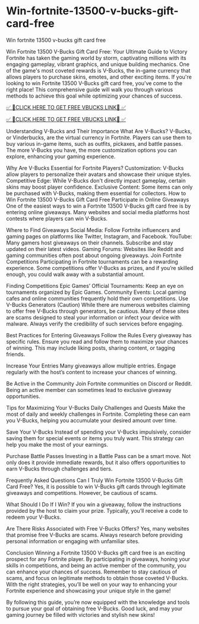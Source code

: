 # Win-fortnite-13500-v-bucks-gift-card-free
Win fortnite 13500 v-bucks gift card free

Win Fortnite 13500 V-Bucks Gift Card Free: Your Ultimate Guide to Victory
Fortnite has taken the gaming world by storm, captivating millions with its engaging gameplay, vibrant graphics, and unique building mechanics. One of the game's most coveted rewards is V-Bucks, the in-game currency that allows players to purchase skins, emotes, and other exciting items. If you're looking to win Fortnite 13500 V-Bucks gift card free, you’ve come to the right place! This comprehensive guide will walk you through various methods to achieve this goal while optimizing your chances of success.



[✅ 🔴CLICK HERE TO GET FREE VBUCKS LINK🔴 ✅](https://tinyurl.com/4xut3tkv)

[✅ 🔴CLICK HERE TO GET FREE VBUCKS LINK🔴 ✅](https://tinyurl.com/4xut3tkv)

Understanding V-Bucks and Their Importance
What Are V-Bucks?
V-Bucks, or Vinderbucks, are the virtual currency in Fortnite. Players can use them to buy various in-game items, such as outfits, pickaxes, and battle passes. The more V-Bucks you have, the more customization options you can explore, enhancing your gaming experience.

Why Are V-Bucks Essential for Fortnite Players?
Customization: V-Bucks allow players to personalize their avatars and showcase their unique styles.
Competitive Edge: While V-Bucks don't directly impact gameplay, certain skins may boost player confidence.
Exclusive Content: Some items can only be purchased with V-Bucks, making them essential for collectors.
How to Win Fortnite 13500 V-Bucks Gift Card Free
Participate in Online Giveaways
One of the easiest ways to win a Fortnite 13500 V-Bucks gift card free is by entering online giveaways. Many websites and social media platforms host contests where players can win V-Bucks.

Where to Find Giveaways
Social Media: Follow Fortnite influencers and gaming pages on platforms like Twitter, Instagram, and Facebook.
YouTube: Many gamers host giveaways on their channels. Subscribe and stay updated on their latest videos.
Gaming Forums: Websites like Reddit and gaming communities often post about ongoing giveaways.
Join Fortnite Competitions
Participating in Fortnite tournaments can be a rewarding experience. Some competitions offer V-Bucks as prizes, and if you’re skilled enough, you could walk away with a substantial amount.

Finding Competitions
Epic Games’ Official Tournaments: Keep an eye on tournaments organized by Epic Games.
Community Events: Local gaming cafes and online communities frequently hold their own competitions.
Use V-Bucks Generators (Caution)
While there are numerous websites claiming to offer free V-Bucks through generators, be cautious. Many of these sites are scams designed to steal your information or infect your device with malware. Always verify the credibility of such services before engaging.

Best Practices for Entering Giveaways
Follow the Rules
Every giveaway has specific rules. Ensure you read and follow them to maximize your chances of winning. This may include liking posts, sharing content, or tagging friends.

Increase Your Entries
Many giveaways allow multiple entries. Engage regularly with the host’s content to increase your chances of winning.

Be Active in the Community
Join Fortnite communities on Discord or Reddit. Being an active member can sometimes lead to exclusive giveaway opportunities.

Tips for Maximizing Your V-Bucks
Daily Challenges and Quests
Make the most of daily and weekly challenges in Fortnite. Completing these can earn you V-Bucks, helping you accumulate your desired amount over time.

Save Your V-Bucks
Instead of spending your V-Bucks impulsively, consider saving them for special events or items you truly want. This strategy can help you make the most of your earnings.

Purchase Battle Passes
Investing in a Battle Pass can be a smart move. Not only does it provide immediate rewards, but it also offers opportunities to earn V-Bucks through challenges and tiers.

Frequently Asked Questions
Can I Truly Win Fortnite 13500 V-Bucks Gift Card Free?
Yes, it is possible to win V-Bucks gift cards through legitimate giveaways and competitions. However, be cautious of scams.

What Should I Do If I Win?
If you win a giveaway, follow the instructions provided by the host to claim your prize. Typically, you’ll receive a code to redeem your V-Bucks.

Are There Risks Associated with Free V-Bucks Offers?
Yes, many websites that promise free V-Bucks are scams. Always research before providing personal information or engaging with unfamiliar sites.

Conclusion
Winning a Fortnite 13500 V-Bucks gift card free is an exciting prospect for any Fortnite player. By participating in giveaways, honing your skills in competitions, and being an active member of the community, you can enhance your chances of success. Remember to stay cautious of scams, and focus on legitimate methods to obtain those coveted V-Bucks. With the right strategies, you’ll be well on your way to enhancing your Fortnite experience and showcasing your unique style in the game!

By following this guide, you’re now equipped with the knowledge and tools to pursue your goal of obtaining free V-Bucks. Good luck, and may your gaming journey be filled with victories and stylish new skins!
